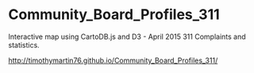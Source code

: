# Community_Board_Profiles_311
Interactive map using CartoDB.js and D3 - April 2015 311 Complaints and statistics.

http://timothymartin76.github.io/Community_Board_Profiles_311/
